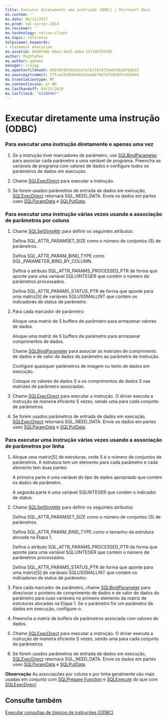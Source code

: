 ```yaml
---
title: Executar diretamente uma instrução (ODBC) | Microsoft Docs
ms.custom: ''
ms.date: 06/13/2017
ms.prod: sql-server-2014
ms.reviewer: ''
ms.technology: native-client
ms.topic: reference
helpviewer_keywords:
- statement execution
ms.assetid: b690f9de-66e1-4ee5-ab6a-121346fb5f85
author: MightyPen
ms.author: genemi
manager: craigg
ms.openlocfilehash: 0597054914dcbce7e7b1fb1475beb29bab7b8a57
ms.sourcegitcommit: f7fced330b64d6616aeb8766747295807c92dd41
ms.translationtype: MT
ms.contentlocale: pt-BR
ms.lasthandoff: 04/23/2019
ms.locfileid: "63200407"
---
```

# <a name="execute-a-statement-directly-odbc"></a>Executar diretamente uma instrução (ODBC)
    
### <a name="to-execute-a-statement-directly-and-one-time-only"></a>Para executar uma instrução diretamente e apenas uma vez  
  
1.  Se a instrução tiver marcadores de parâmetro, use [SQLBindParameter](../../native-client-odbc-api/sqlbindparameter.md) para associar cada parâmetro a uma variável de programa. Preencha as variáveis de programa com valores de dados e configure todos os parâmetros de dados em execução.  
  
2.  Chame [SQLExecDirect](https://go.microsoft.com/fwlink/?LinkId=58399) para executar a instrução.  
  
3.  Se forem usados parâmetros de entrada de dados em execução, [SQLExecDirect](https://go.microsoft.com/fwlink/?LinkId=58399) retornará SQL_NEED_DATA. Envie os dados em partes useo [SQLParamData](https://go.microsoft.com/fwlink/?LinkId=58405) e [SQLPutData](../../native-client-odbc-api/sqlputdata.md).  
  
### <a name="to-execute-a-statement-multiple-times-by-using-column-wise-parameter-binding"></a>Para executar uma instrução várias vezes usando a associação de parâmetros por coluna  
  
1.  Chame [SQLSetStmtAttr](../../native-client-odbc-api/sqlsetstmtattr.md) para definir os seguintes atributos:  
  
     Defina SQL_ATTR_PARAMSET_SIZE como o número de conjuntos (S) de parâmetros.  
  
     Defina SQL_ATTR_PARAM_BIND_TYPE como SQL_PARAMETER_BIND_BY_COLUMN.  
  
     Defina o atributo SQL_ATTR_PARAMS_PROCESSED_PTR de forma que aponte para uma variável SQLUINTEGER que contém o número de parâmetros processados.  
  
     Defina SQL_ATTR_PARAMS_STATUS_PTR de forma que aponte para uma matriz[S] de variáveis SQLUSSMALLINT que contém os indicadores de status de parâmetro.  
  
2.  Para cada marcador de parâmetro:  
  
     Aloque uma matriz de S buffers de parâmetro para armazenar valores de dados.  
  
     Aloque uma matriz de S buffers de parâmetro para armazenar comprimentos de dados.  
  
     Chame [SQLBindParameter](../../native-client-odbc-api/sqlbindparameter.md) para associar as matrizes de comprimento de dados e de valor de dados de parâmetro ao parâmetro de instrução.  
  
     Configure quaisquer parâmetros de imagem ou texto de dados em execução.  
  
     Coloque os valores de dados S e os comprimentos de dados S nas matrizes de parâmetro associadas.  
  
3.  Chame [SQLExecDirect](https://go.microsoft.com/fwlink/?LinkId=58399) para executar a instrução. O driver executa a instrução de maneira eficiente S vezes, sendo uma para cada conjunto de parâmetros.  
  
4.  Se forem usados parâmetros de entrada de dados em execução, [SQLExecDirect](https://go.microsoft.com/fwlink/?LinkId=58399) retornará SQL_NEED_DATA. Envie os dados em partes useo [SQLParamData](https://go.microsoft.com/fwlink/?LinkId=58405) e [SQLPutData](../../native-client-odbc-api/sqlputdata.md).  
  
### <a name="to-execute-a-statement-multiple-times-by-using-row-wise-parameter-binding"></a>Para executar uma instrução várias vezes usando a associação de parâmetros por linha  
  
1.  Aloque uma matriz[S] de estruturas, onde S é o número de conjuntos de parâmetros. A estrutura tem um elemento para cada parâmetro e cada elemento tem duas partes:  
  
     A primeira parte é uma variável do tipo de dados apropriado que contém os dados de parâmetro.  
  
     A segunda parte é uma variável SQLINTEGER que contém o indicador de status.  
  
2.  Chame [SQLSetStmtAttr](../../native-client-odbc-api/sqlsetstmtattr.md) para definir os seguintes atributos:  
  
     Defina SQL_ATTR_PARAMSET_SIZE como o número de conjuntos (S) de parâmetros.  
  
     Defina SQL_ATTR_PARAM_BIND_TYPE como o tamanho da estrutura alocada na Etapa 1.  
  
     Defina o atributo SQL_ATTR_PARAMS_PROCESSED_PTR de forma que aponte para uma variável SQLUINTEGER que contém o número de parâmetros processados.  
  
     Defina SQL_ATTR_PARAMS_STATUS_PTR de forma que aponte para uma matriz[S] de variáveis SQLUSSMALLINT que contém os indicadores de status de parâmetro.  
  
3.  Para cada marcador de parâmetro, chame [SQLBindParameter](../../native-client-odbc-api/sqlbindparameter.md) para direcionar o ponteiro de comprimento de dados e de valor de dados do parâmetro para suas variáveis no primeiro elemento da matriz de estruturas alocadas na Etapa 1. Se o parâmetro for um parâmetro de dados em execução, configure-o.  
  
4.  Preencha a matriz de buffers de parâmetros associada com valores de dados.  
  
5.  Chame [SQLExecDirect](https://go.microsoft.com/fwlink/?LinkId=58399) para executar a instrução. O driver executa a instrução de maneira eficiente S vezes, sendo uma para cada conjunto de parâmetros.  
  
6.  Se forem usados parâmetros de entrada de dados em execução, [SQLExecDirect](https://go.microsoft.com/fwlink/?LinkId=58399) retornará SQL_NEED_DATA. Envie os dados em partes useo [SQLParamData](https://go.microsoft.com/fwlink/?LinkId=58405) e [SQLPutData](../../native-client-odbc-api/sqlputdata.md).  
  
 **Observação** As associações por coluna e por linha geralmente são mais usadas em conjunto com [SQLPrepare Function](https://go.microsoft.com/fwlink/?LinkId=59360) e [SQLExecute](https://go.microsoft.com/fwlink/?LinkId=58400) do que com [SQLExecDirect](https://go.microsoft.com/fwlink/?LinkId=58399).  
  
## <a name="see-also"></a>Consulte também  
 [Executar consultas de tópicos de instruções &#40;ODBC&#41;](executing-queries-how-to-topics-odbc.md)  
  
  
